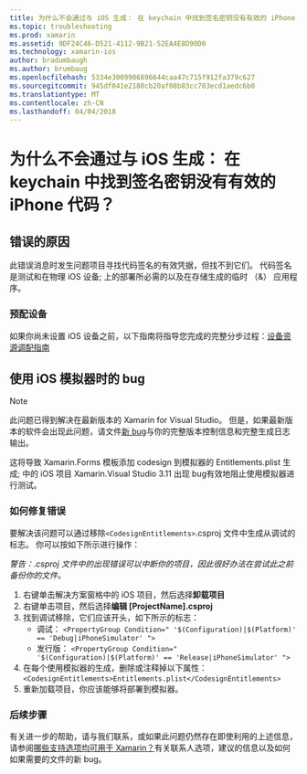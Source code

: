 ```yaml
---
title: 为什么不会通过与 iOS 生成： 在 keychain 中找到签名密钥没有有效的 iPhone 代码？
ms.topic: troubleshooting
ms.prod: xamarin
ms.assetid: 9DF24C46-D521-4112-9B21-52EA4E8D90D0
ms.technology: xamarin-ios
author: bradumbaugh
ms.author: brumbaug
ms.openlocfilehash: 5334e3009906896644caa47c715f912fa379c627
ms.sourcegitcommit: 945df041e2180cb20af08b83cc703ecd1aedc6b0
ms.translationtype: MT
ms.contentlocale: zh-CN
ms.lasthandoff: 04/04/2018
---
```

# <a name="why-does-my-ios-build-fail-with-no-valid-iphone-code-signing-keys-found-in-keychain"></a>为什么不会通过与 iOS 生成： 在 keychain 中找到签名密钥没有有效的 iPhone 代码？

## <a name="cause-of-the-error"></a>错误的原因
此错误消息时发生问题项目寻找代码签名的有效凭据，但找不到它们。 代码签名是测试和在物理 iOS 设备; 上的部署所必需的以及在存储生成的临时 （&） 应用程序。 


### <a name="provisioning-devices"></a>预配设备
如果你尚未设置 iOS 设备之前，以下指南将指导您完成的完整分步过程：[设备资源调配指南](~/ios/get-started/installation/device-provisioning/index.md)


## <a name="bug-when-using-ios-simulator"></a>使用 iOS 模拟器时的 bug

> [!NOTE]
> 此问题已得到解决在最新版本的 Xamarin for Visual Studio。 但是，如果最新版本的软件会出现此问题，请文件[新 bug](~/cross-platform/troubleshooting/questions/howto-file-bug.md)与你的完整版本控制信息和完整生成日志输出。


这将导致 Xamarin.Forms 模板添加 codesign 到模拟器的 Entitlements.plist 生成; 中的 iOS 项目 Xamarin.Visual Studio 3.11 出现 bug有效地阻止使用模拟器进行测试。

### <a name="how-to-fix"></a>如何修复错误
要解决该问题可以通过移除`<CodesignEntitlements>`.csproj 文件中生成从调试的标志。 你可以按如下所示进行操作：

*警告：.csproj 文件中的出现错误可以中断你的项目，因此很好办法在尝试此之前备份你的文件。*

1. 右键单击解决方案窗格中的 iOS 项目，然后选择**卸载项目**
2. 右键单击项目，然后选择**编辑 [ProjectName].csproj**
3. 找到调试移除，它们应该开头，如下所示的标志：
   - 调试： `<PropertyGroup Condition=" '$(Configuration)|$(Platform)' == 'Debug|iPhoneSimulator' ">`
   - 发行版： `<PropertyGroup Condition=" '$(Configuration)|$(Platform)' == 'Release|iPhoneSimulator' ">`
4. 在每个使用模拟器的生成，删除或注释掉以下属性： `<CodesignEntitlements>Entitlements.plist</CodesignEntitlements>`
5. 重新加载项目，你应该能够将部署到模拟器。

### <a name="next-steps"></a>后续步骤
有关进一步的帮助，请与我们联系，或如果此问题仍然存在即使利用的上述信息，请参阅[哪些支持选项均可用于 Xamarin？](~/cross-platform/troubleshooting/support-options.md)有关联系人选项，建议的信息以及如何如果需要的文件的新 bug。 
